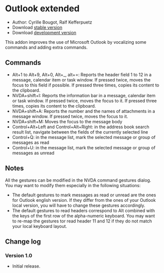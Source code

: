 # Outlook extended

*   Author: Cyrille Bougot, Ralf Kefferpuetz
* Download [stable version][1]
* Download [development version][2]

This addon improves the use of Microsoft Outlook by vocalizing some commands and adding extra commands.

## Commands

* Alt+1 to Alt+9, Alt+0, Alt+_, alt+=: Reports the header field 1 to 12 in a message, calendar item or task window. If pressed twice, moves the focus to this field if possible. If pressed three times, copies its content to the clipboard.
* NVDA+shift+I: Reports the information bar in a message, calendar item or task window. If pressed twice, moves the focus to it. If pressed three times, copies its content to the clipboard.
* NVDA+shift+A: Reports the number and the names of attachments in a message window. If pressed twice, moves the focus to it.
* NVDA+shift+M: Moves the focus to the message body
* Control+Alt+Left and Control+Alt+Right: in the address book search result list, navigate between the fields of the currently selected line
* Control+Q: in the message list, mark the selected message or group of messages as read
* Control+U: in the message list, mark the selected message or group of messages as unread

## Notes

All the gestures can be modified in the NVDA command gestures dialog. You may want to modify them especially in the following situations:
*   The default gestures to mark messages as read or unread are the ones for Outlook english version. If they differ from the ones of your Outlook local version, you will have to change these gestures accordingly.
*   The default gestures to read headers correspond to Alt combined with the keys of the first row of the alpha-numeric keyboard. You may want to re-map the gestures tor read header 11 and 12 if they do not match your local keyboard layout.

## Change log

### Version 1.0

*   Initial release.

[1]: http://TBD

[2]: http://TBD

